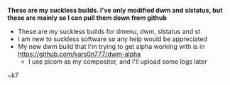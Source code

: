 **These are my suckless builds. I've only modified dwm and slstatus, but these are mainly so I can pull them down from github** 

- These are my suckless builds for dmenu, dwm, slstatus and st
- I am new to suckless software so any help would be appreciated
- My new dwm build that I'm trying to get alpha working with is in <https://github.com/kars0n777/dwm-alpha>
    - I use picom as my compositor, and I'll upload some logs later

~k7
